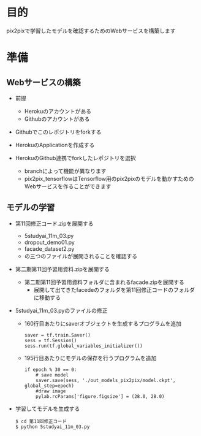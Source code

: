# 目的

pix2pixで学習したモデルを確認するためのWebサービスを構築します

# 準備

## Webサービスの構築

+ 前提
  + Herokuのアカウントがある
  + Githubのアカウントがある

+ Githubでこのレポジトリをforkする
+ HerokuのApplicationを作成する
+ HerokuのGithub連携でforkしたレポジトリを選択
  + branchによって機能が異なります
  + pix2pix\_tensorflowはTensorflow用のpix2pixのモデルを動かすためのWebサービスを作ることができます

## モデルの学習

+ 第11回修正コード.zipを展開する
  + 5studyai\_11m\_03.py
  + dropout\_demo01.py 
  + facade\_dataset2.py
  + の三つのファイルが展開されることを確認する
+ 第二期第11回予習用資料.zipを展開する
  + 第二期第11回予習用資料フォルダに含まれるfacade.zipを展開する
    + 展開して出てきたfacedeのフォルダを第11回修正コードのフォルダに移動する
+ 5studyai\_11m\_03.pyのファイルの修正
  + 160行目あたりにsaverオブジェクトを生成するプログラムを追加

    ```
    saver = tf.train.Saver()
    sess = tf.Session()
    sess.run(tf.global_variables_initializer())
    ```

  + 195行目あたりにモデルの保存を行うプログラムを追加

    ```
    if epoch % 30 == 0:
        # save model
        saver.save(sess, './out_models_pix2pix/model.ckpt', global_step=epoch)
        #draw image
        pylab.rcParams['figure.figsize'] = (28.0, 28.0)
    ```

+ 学習してモデルを生成する

  ```
  $ cd 第11回修正コード
  $ python 5studyai_11m_03.py
  ```
